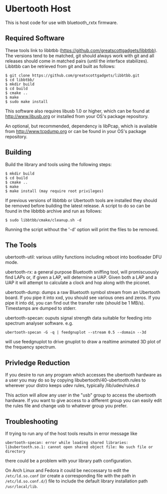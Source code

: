 Ubertooth Host
==============
This is host code for use with bluetooth_rxtx firmware.


Required Software
-----------------
These tools link to libbtbb (https://github.com/greatscottgadgets/libbtbb).
The versions tend to be matched, git should always work with git and all
releases should come in matched pairs (until the interface stabilizes).
Libbtbb can be retrieved from git and built as follows:
```
$ git clone https://github.com/greatscottgadgets/libbtbb.git
$ cd libbtbb/
$ mkdir build
$ cd build
$ cmake ..
$ make
$ sudo make install
```

This software also requires libusb 1.0 or higher, which can be found at
http://www.libusb.org or installed from your OS's package repository.

An optional, but recommended, dependency is libPcap, which is available from
http://www.tcpdump.org or can be found in your OS's package repository.

Building
--------
Build the library and tools using the following steps:
```
$ mkdir build
$ cd build
$ cmake ..
$ make
$ make install (may require root privileges)
```

If previous versions of libbtbb or Ubertooth tools are installed they should be
removed before building the latest release.  A script to do so can be found in
the libbtbb archive and run as follows:
```
$ sudo libbtbb/cmake/cleanup.sh -d
```
Running the script without the '-d' option will print the files to be removed.

The Tools
---------
ubertooth-util: various utility functions including reboot into bootloader DFU
mode.

ubertooth-rx: a general purpose Bluetooth sniffing tool, will promiscuously
find LAPs or, if given a LAP, will determine a UAP.  Given both a LAP and a UAP
it will attempt to calculate a clock and hop along with the piconet.

ubertooth-dump: dumps a raw Bluetooth symbol stream from an Ubertooth board.
If you pipe it into xxd, you should see various ones and zeros.  If you pipe it
into dd, you can find out the transfer rate (should be 1 MB/s).  Timestamps are
dumped to stderr.

ubertooth-specan: ouputs signal strength data suitable for feeding into spectrum
analyser software. e.g.
```
ubertooth-specan -G -q | feedgnuplot --stream 0.5 --domain --3d 
```

will use feedgnuplot to drive gnuplot to draw a realtime animated 3D plot of the
frequency spectrum.


Privledge Reduction
-------------------
If you desire to run any program which accesses the ubertooth hardware as a user
you may do so by copying libubertooth/40-ubertooth.rules to wherever your distro
keeps udev rules, typically /lib/udev/rules.d

This action will allow any user in the "usb" group to access the ubertooth
hardware. If you want to give access to a different group you can easily edit
the rules file and change usb to whatever group you prefer.

Troubleshooting
---------------

If trying to run any of the host tools results in error message like 
```
ubertooth-specan: error while loading shared libraries: libubertooth.so.1: cannot open shared object file: No such file or directory
```
there could be a problem with your library path configuration.

On Arch Linux and Fedora it could be neccessary to edit the `/etc/ld.so.conf` (or create a corresponding file with the path in `/etc/ld.so.conf.d/`) file to include the default library installation path `/usr/local/lib`.
